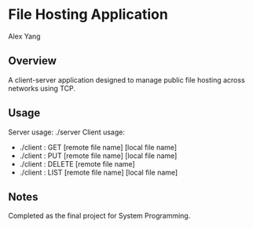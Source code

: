 # File Hosting Application
Alex Yang <br>
## Overview
A client-server application designed to manage public file hosting across networks using TCP.
## Usage
Server usage: ./server <port>
Client usage: 
- ./client <server IP>:<server port> GET [remote file name] [local file name]
- ./client <server IP>:<server port> PUT [remote file name] [local file name]
- ./client <server IP>:<server port> DELETE [remote file name]
- ./client <server IP>:<server port> LIST [remote file name] [local file name]
## Notes
Completed as the final project for System Programming.
